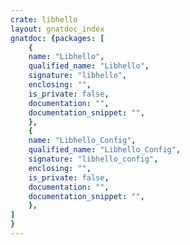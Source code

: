 ```yaml
---
crate: libhello
layout: gnatdoc_index
gnatdoc: {packages: [
    {
    name: "Libhello",
    qualified_name: "Libhello",
    signature: "libhello",
    enclosing: "",
    is_private: false,
    documentation: "",
    documentation_snippet: "",
    },
    {
    name: "Libhello_Config",
    qualified_name: "Libhello_Config",
    signature: "libhello_config",
    enclosing: "",
    is_private: false,
    documentation: "",
    documentation_snippet: "",
    },
]
}
---
```

